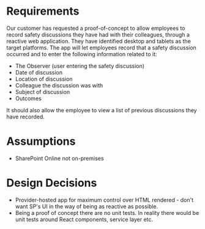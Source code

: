 # Requirements
Our customer has requested a proof-of-concept to allow employees to record safety discussions they have had with their colleagues, through a reactive web application. 
They have identified desktop and tablets as the target platforms. 
The app will let employees record that a safety discussion occurred and to enter the following information related to it: 

- The Observer (user entering the safety discussion) 
- Date of discussion 
- Location of discussion 
- Colleague the discussion was with 
- Subject of discussion 
- Outcomes 

It should also allow the employee to view a list of previous discussions they have recorded. 

# Assumptions
- SharePoint Online not on-premises

# Design Decisions
- Provider-hosted app for maximum control over HTML rendered - don't want SP's UI in the way of being as reactive as possible.
- Being a proof of concept there are no unit tests. In reality there would be unit tests around React components, service layer etc.

